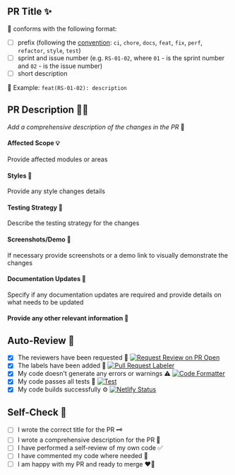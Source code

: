 ## PR Title ✨

📍 conforms with the following format:

- [ ] prefix (following the [convention](https://www.conventionalcommits.org/en/v1.0.0-beta.2/): `ci`, `chore`, `docs`, `feat`, `fix`, `perf`, `refactor`, `style`, `test`)
- [ ] sprint and issue number (e.g. `RS-01-02`, where `01` - is the sprint number and `02` - is the issue number)
- [ ] short description

👀 Example: `feat(RS-01-02): description`

## PR Description 🧙‍♂️

_Add a comprehensive description of the changes in the PR_ 🤔

#### Affected Scope 💡

Provide affected modules or areas

#### Styles 🎨

Provide any style changes details

#### Testing Strategy 🧼

Describe the testing strategy for the changes

#### Screenshots/Demo 📸

If necessary provide screenshots or a demo link to visually demonstrate the changes

#### Documentation Updates 📖

Specify if any documentation updates are required and provide details on what needs to be updated

#### Provide any other relevant information 🦉

## Auto-Review 🤖

- [x] The reviewers have been requested 📝
      [![Request Review on PR Open](https://github.com/Kleostro/RSSence-frontend/actions/workflows/request_review.yml/badge.svg)](https://github.com/Kleostro/RSSence-frontend/actions/workflows/request_review.yml)
- [x] The labels have been added 🎨
      [![Pull Request Labeler](https://github.com/kleostro/RSSence-frontend/actions/workflows/labeler.yml/badge.svg)](https://github.com/kleostro/RSSence-frontend/actions/workflows/labeler.yml)
- [x] My code doesn't generate any errors or warnings ⚠️
      [![Code Formatter](https://github.com/kleostro/RSSence-frontend/actions/workflows/format.yml/badge.svg)](https://github.com/kleostro/RSSence-frontend/actions/workflows/format.yml)
- [x] My code passes all tests 🧪
      [![Test](https://github.com/kleostro/RSSence-frontend/actions/workflows/test.yml/badge.svg)](https://github.com/kleostro/RSSence-frontend/actions/workflows/test.yml)
- [x] My code builds successfully ⚙️
      [![Netlify Status](https://api.netlify.com/api/v1/badges/8a371eed-836c-40ad-9a77-8f317c8300da/deploy-status)](https://app.netlify.com/sites/stunning-cactus-e40713/deploys)

## Self-Check 🌟

- [ ] I wrote the correct title for the PR 🗝️
- [ ] I wrote a comprehensive description for the PR 📜
- [ ] I have performed a self-review of my own code ✅
- [ ] I have commented my code where needed 📝
- [ ] I am happy with my PR and ready to merge ❤️‍🔥
